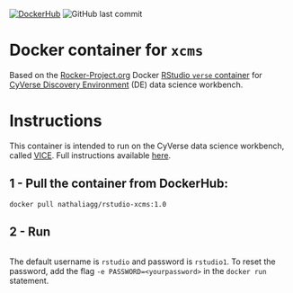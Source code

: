 [![DockerHub](https://img.shields.io/badge/DockerHub-gray.svg?style=popout&logo=Docker)](https://hub.docker.com/r/cyversevice/rstudio-base)
<img alt="GitHub last commit" src="https://img.shields.io/github/last-commit/nathaliagg/docker_xcms">

# Docker container for `xcms`

Based on the [Rocker-Project.org](https://www.rocker-project.org/) Docker [RStudio `verse` container](https://hub.docker.com/r/rocker/verse) for [CyVerse Discovery Environment](https://github.com/cyverse-vice/rstudio-verse) (DE) data science workbench.

# Instructions

This container is intended to run on the CyVerse data science workbench, called [VICE](https://cyverse-visual-interactive-computing-environment.readthedocs-hosted.com/en/latest/index.html). Full instructions available [here](https://github.com/cyverse-vice/rstudio-verse).

## 1 - Pull the container from DockerHub:

```
docker pull nathaliagg/rstudio-xcms:1.0
```

## 2 - Run

```

```

The default username is `rstudio` and password is `rstudio1`. To reset the password, add the flag `-e PASSWORD=<yourpassword>` in the `docker run` statement.
